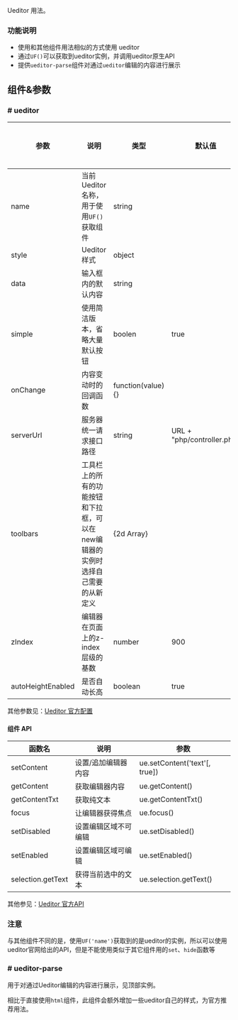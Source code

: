 Ueditor 用法。

### 功能说明

* 使用和其他组件用法相似的方式使用 ueditor
* 通过`UF()`可以获取到ueditor实例，并调用ueditor原生API
* 提供`ueditor-parse`组件对通过`ueditor`编辑的内容进行展示


## 组件&参数

### # ueditor

参数 | 说明 | 类型 | 默认值 | 是否必填
---- | ---- | ----- | ----- | -----
name | 当前Ueditor名称，用于使用`UF()`获取组件 | string | |
style | Ueditor样式 | object | |
data | 输入框内的默认内容 | string |  |
simple | 使用简洁版本，省略大量默认按钮 | boolen | true |
onChange | 内容变动时的回调函数 | function(value) {} |  |
serverUrl | 服务器统一请求接口路径 | string | URL + "php/controller.php" |
toolbars | 工具栏上的所有的功能按钮和下拉框，可以在new编辑器的实例时选择自己需要的从新定义 | {2d Array} |  |
zIndex | 编辑器在页面上的z-index层级的基数 | number | 900 |
autoHeightEnabled | 是否自动长高 | boolean | true |

其他参数见：[Ueditor 官方配置](http://fex.baidu.com/ueditor/#start-config)


#### 组件 API

函数名 | 说明 | 参数
---- | ---- | -----
setContent | 设置/追加编辑器内容 | ue.setContent('text'[, true])
getContent | 获取编辑器内容 | ue.getContent()
getContentTxt | 获取纯文本 | ue.getContentTxt()
focus | 让编辑器获得焦点 | ue.focus()
setDisabled | 设置编辑区域不可编辑 | ue.setDisabled()
setEnabled | 设置编辑区域可编辑 | ue.setEnabled()
selection.getText | 获得当前选中的文本 | ue.selection.getText()

其他参见：[Ueditor 官方API](http://fex.baidu.com/ueditor/#api-common)

### 注意

与其他组件不同的是，使用`UF('name')`获取到的是ueditor的实例，所以可以使用ueditor官网给出的API，但是不能使用类似于其它组件用的`set`、`hide`函数等

### # ueditor-parse

用于对通过Ueditor编辑的内容进行展示，见顶部实例。

相比于直接使用`html`组件，此组件会额外增加一些ueditor自己的样式，为官方推荐用法。